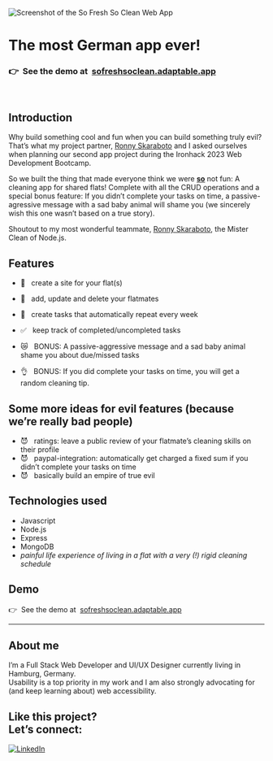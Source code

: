 ![Screenshot of the So Fresh So Clean Web App](https://github.com/fraulueneburg/so-fresh-so-clean/assets/122455194/c40dd106-6b0b-472f-94ee-b1bd22100020)


# The most German app ever!

### <span aria-hidden="true">👉&nbsp;&nbsp;</span>See the demo at&nbsp;&nbsp;[sofreshsoclean.adaptable.app](https://https://sofreshsoclean.adaptable.app/)

<br />

## Introduction

Why build something cool and fun when you can build something truly evil? That’s what my project partner, [Ronny Skaraboto](https://github.com/RonnySk) and I asked ourselves when planning our second app project during the Ironhack 2023 Web Development Bootcamp.

So we built the thing that made everyone think we were <u><strong>so</strong></u> not fun: A cleaning app for shared flats! Complete with all the CRUD operations and a special bonus feature: If you didn’t complete your tasks on time, a passive-agressive message with a sad baby animal will shame you (we sincerely wish this one wasn’t based on a true story).

Shoutout to my most wonderful teammate, [Ronny Skaraboto](https://github.com/RonnySk), the Mister Clean of Node.js.

## Features

- <span aria-hidden="true">🧹&nbsp;&nbsp; </span>create a site for your flat(s)
- <span aria-hidden="true">🧼&nbsp;&nbsp; </span>add, update and delete your flatmates
- <span aria-hidden="true">🤩&nbsp;&nbsp; </span>create tasks that automatically repeat every week
- <span aria-hidden="true">✅&nbsp;&nbsp; </span>keep track of completed/uncompleted tasks

- <span aria-hidden="true">😿&nbsp;&nbsp; </span>BONUS: A passive-aggressive message and a sad baby animal shame you about due/missed tasks
- <span aria-hidden="true">👌&nbsp;&nbsp; </span>BONUS: If you did complete your tasks on time, you will get a random cleaning tip.

## Some more ideas for evil features (because we’re really bad people)

- <span aria-hidden="true">😈&nbsp;&nbsp; </span>ratings: leave a public review of your flatmate’s cleaning skills on their profile
- <span aria-hidden="true">😈&nbsp;&nbsp; </span>paypal-integration: automatically get charged a fixed sum if you didn’t complete your tasks on time
- <span aria-hidden="true">😈&nbsp;&nbsp; </span>basically build an empire of true evil

## Technologies used

- Javascript
- Node.js
- Express
- MongoDB
- *painful life experience of living in a flat with a very (!) rigid cleaning schedule*

## Demo

<span aria-hidden="true">👉&nbsp;&nbsp;</span>See the demo at&nbsp;&nbsp;[sofreshsoclean.adaptable.app](https://https://sofreshsoclean.adaptable.app/)

---

## About me

I’m a Full Stack Web Developer and UI/UX Designer currently living in Hamburg, Germany.  
Usability is a top priority in my work and I am also strongly advocating for (and keep learning about) web accessibility.

## Like this project? <br />Let’s connect:

<a href="https://linkedin.com/in/fraulueneburg" target="_blank">
<img alt="LinkedIn" src="https://img.shields.io/badge/-linkedin-1572B6?&style=for-the-badge&logo=css3&logoColor=white" />
</a>
